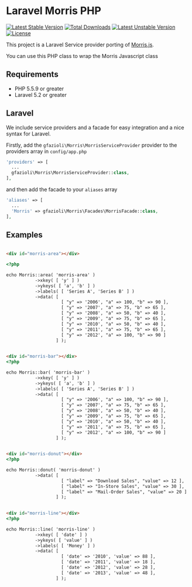 # Laravel Morris PHP

[![Latest Stable Version](https://poser.pugx.org/gfazioli/laravel-morris-php/version.svg)](https://packagist.org/packages/gfazioli/laravel-morris-php) 
[![Total Downloads](https://poser.pugx.org/gfazioli/laravel-morris-php/downloads.svg)](https://packagist.org/packages/gfazioli/laravel-morris-php) 
[![Latest Unstable Version](https://poser.pugx.org/gfazioli/laravel-morris-php/v/unstable.svg)](https://packagist.org/packages/gfazioli/laravel-morris-php) 
[![License](https://poser.pugx.org/gfazioli/laravel-morris-php/license.svg)](https://packagist.org/packages/gfazioli/laravel-morris-php)

This project is a Laravel Service provider porting of [Morris.js]( http://morrisjs.github.io/morris.js/ ).

You can use this PHP class to wrap the Morris Javascript class

## Requirements

* PHP 5.5.9 or greater
* Laravel 5.2 or greater

## Laravel

We include service providers and a facade for easy integration and a nice syntax for Laravel.

Firstly, add the `gfazioli\Morris\MorrisServiceProvider` provider to the providers array in `config/app.php`

```php
'providers' => [
  ...
  gfazioli\Morris\MorrisServiceProvider::class,
],
```

and then add the facade to your `aliases` array

```php
'aliases' => [
  ...
  'Morris' => gfazioli\Morris\Facades\MorrisFacade::class,
],
```

## Examples

```html
  
<div id="morris-area"></div>

<?php

echo Morris::area( 'morris-area' )
           ->xkey( [ 'y' ] )
           ->ykeys( [ 'a', 'b' ] )
           ->labels( [ 'Series A', 'Series B' ] )
           ->data( [
                     [ "y" => '2006', "a" => 100, "b" => 90 ],
                     [ "y" => '2007', "a" => 75, "b" => 65 ],
                     [ "y" => '2008', "a" => 50, "b" => 40 ],
                     [ "y" => '2009', "a" => 75, "b" => 65 ],
                     [ "y" => '2010', "a" => 50, "b" => 40 ],
                     [ "y" => '2011', "a" => 75, "b" => 65 ],
                     [ "y" => '2012', "a" => 100, "b" => 90 ]
                   ] );

```

```html
  
<div id="morris-bar"></div>
<?php

echo Morris::bar( 'morris-bar' )
           ->xkey( [ 'y' ] )
           ->ykeys( [ 'a', 'b' ] )
           ->labels( [ 'Series A', 'Series B' ] )
           ->data( [
                     [ "y" => '2006', "a" => 100, "b" => 90 ],
                     [ "y" => '2007', "a" => 75, "b" => 65 ],
                     [ "y" => '2008', "a" => 50, "b" => 40 ],
                     [ "y" => '2009', "a" => 75, "b" => 65 ],
                     [ "y" => '2010', "a" => 50, "b" => 40 ],
                     [ "y" => '2011', "a" => 75, "b" => 65 ],
                     [ "y" => '2012', "a" => 100, "b" => 90 ]
                   ] );

```

```html
  
<div id="morris-donut"></div>
<?php

echo Morris::donut( 'morris-donut' )
           ->data( [
                     [ "label" => "Download Sales", "value" => 12 ],
                     [ "label" => "In-Store Sales", "value" => 30 ],
                     [ "label" => "Mail-Order Sales", "value" => 20 ]
                   ] );

```

```html
  
<div id="morris-line"></div>
<?php

echo Morris::line( 'morris-line' )
           ->xkey( [ 'date' ] )
           ->ykeys( [ 'value' ] )
           ->labels( [ 'Money' ] )
           ->data( [
                     [ 'date' => '2010', 'value' => 88 ],
                     [ 'date' => '2011', 'value' => 18 ],
                     [ 'date' => '2012', 'value' => 28 ],
                     [ 'date' => '2013', 'value' => 48 ],
                   ] );

```
